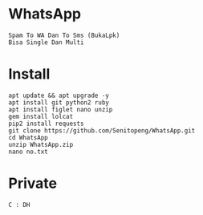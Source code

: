 # WhatsApp
```
Spam To WA Dan To Sms (BukaLpk)
Bisa Single Dan Multi
```

# Install
```
apt update && apt upgrade -y
apt install git python2 ruby
apt install figlet nano unzip
gem install lolcat
pip2 install requests
git clone https://github.com/Senitopeng/WhatsApp.git
cd WhatsApp
unzip WhatsApp.zip
nano no.txt
```

# Private
```
C : DH
```
